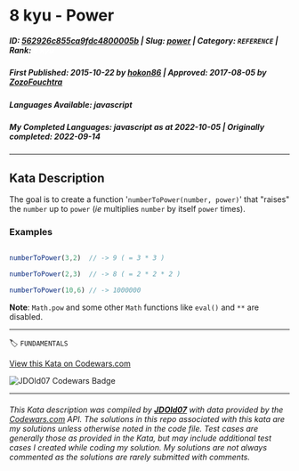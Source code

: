 # 8 kyu - Power

##### **ID**: [562926c855ca9fdc4800005b](https://www.codewars.com/kata/562926c855ca9fdc4800005b) | **Slug**: [power](https://www.codewars.com/kata/562926c855ca9fdc4800005b) | **Category**: `REFERENCE` | **Rank**: <span style="color:white">8 kyu</span>

##### **First Published**: 2015-10-22 ***by*** [hokon86](https://www.codewars.com/users/hokon86) | **Approved**: 2017-08-05 ***by*** [ZozoFouchtra](https://www.codewars.com/users/ZozoFouchtra)

##### **Languages Available**: javascript

##### **My Completed Languages**: javascript ***as at*** 2022-10-05 | **Originally completed**: 2022-09-14

---

## Kata Description


The goal is to create a function '`numberToPower(number, power)`' that "raises" the `number` up to `power` (*ie* multiplies `number` by itself `power` times).



### Examples

```javascript

numberToPower(3,2)  // -> 9 ( = 3 * 3 )

numberToPower(2,3)  // -> 8 ( = 2 * 2 * 2 )

numberToPower(10,6) // -> 1000000

```



**Note**: `Math.pow` and some other `Math` functions like `eval()` and `**` are disabled.

---


🏷 `FUNDAMENTALS`


[View this Kata on Codewars.com](https://www.codewars.com/kata/562926c855ca9fdc4800005b)

![](https://www.codewars.com/users/jdold07/badges/large "JDOld07 Codewars Badge")

---

###### *This Kata description was compiled by [**JDOld07**](https://tpstech.dev) with data provided by the [Codewars.com](https://www.codewars.com) API.  The solutions in this repo associated with this kata are my solutions unless otherwise noted in the code file.  Test cases are generally those as provided in the Kata, but may include additional test cases I created while coding my solution.  My solutions are not always commented as the solutions are rarely submitted with comments.*
